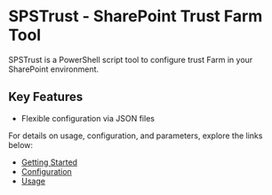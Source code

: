 # SPSTrust - SharePoint Trust Farm Tool

SPSTrust is a PowerShell script tool to configure trust Farm in your SharePoint environment.

## Key Features

- Flexible configuration via JSON files

For details on usage, configuration, and parameters, explore the links below:

- [Getting Started](./Getting-Started)
- [Configuration](./Configuration)
- [Usage](./Usage)
